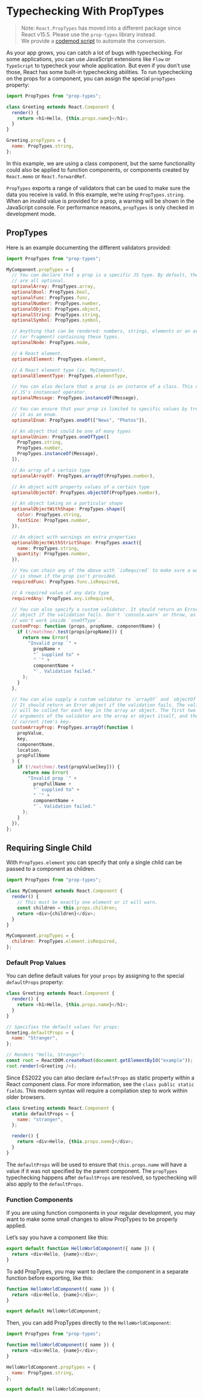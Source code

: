 # Typechecking With PropTypes

> Note: `React.PropTypes` has moved into a different package since React v15.5. Please use the `prop-types` library instead.
> \
> We provide a [codemod script](https://reactjs.org/blog/2017/04/07/react-v15.5.0.html#migrating-from-reactproptypes) to automate the conversion.

As your app grows, you can catch a lot of bugs with typechecking. For some applications, you can use JavaScript extensions like `Flow` or `TypeScript` to typecheck your whole application. But even if you don’t use those, React has some built-in typechecking abilities. To run typechecking on the props for a component, you can assign the special `propTypes` property:

```js
import PropTypes from "prop-types";

class Greeting extends React.Component {
  render() {
    return <h1>Hello, {this.props.name}</h1>;
  }
}

Greeting.propTypes = {
  name: PropTypes.string,
};
```

In this example, we are using a class component, but the same functionality could also be applied to function components, or components created by `React.memo` or `React.forwardRef`.

`PropTypes` exports a range of validators that can be used to make sure the data you receive is valid. In this example, we’re using `PropTypes.string`. When an invalid value is provided for a prop, a warning will be shown in the JavaScript console. For performance reasons, `propTypes` is only checked in development mode.

## PropTypes

Here is an example documenting the different validators provided:

```js
import PropTypes from "prop-types";

MyComponent.propTypes = {
  // You can declare that a prop is a specific JS type. By default, these
  // are all optional.
  optionalArray: PropTypes.array,
  optionalBool: PropTypes.bool,
  optionalFunc: PropTypes.func,
  optionalNumber: PropTypes.number,
  optionalObject: PropTypes.object,
  optionalString: PropTypes.string,
  optionalSymbol: PropTypes.symbol,

  // Anything that can be rendered: numbers, strings, elements or an array
  // (or fragment) containing these types.
  optionalNode: PropTypes.node,

  // A React element.
  optionalElement: PropTypes.element,

  // A React element type (ie. MyComponent).
  optionalElementType: PropTypes.elementType,

  // You can also declare that a prop is an instance of a class. This uses
  // JS's instanceof operator.
  optionalMessage: PropTypes.instanceOf(Message),

  // You can ensure that your prop is limited to specific values by treating
  // it as an enum.
  optionalEnum: PropTypes.oneOf(["News", "Photos"]),

  // An object that could be one of many types
  optionalUnion: PropTypes.oneOfType([
    PropTypes.string,
    PropTypes.number,
    PropTypes.instanceOf(Message),
  ]),

  // An array of a certain type
  optionalArrayOf: PropTypes.arrayOf(PropTypes.number),

  // An object with property values of a certain type
  optionalObjectOf: PropTypes.objectOf(PropTypes.number),

  // An object taking on a particular shape
  optionalObjectWithShape: PropTypes.shape({
    color: PropTypes.string,
    fontSize: PropTypes.number,
  }),

  // An object with warnings on extra properties
  optionalObjectWithStrictShape: PropTypes.exact({
    name: PropTypes.string,
    quantity: PropTypes.number,
  }),

  // You can chain any of the above with `isRequired` to make sure a warning
  // is shown if the prop isn't provided.
  requiredFunc: PropTypes.func.isRequired,

  // A required value of any data type
  requiredAny: PropTypes.any.isRequired,

  // You can also specify a custom validator. It should return an Error
  // object if the validation fails. Don't `console.warn` or throw, as this
  // won't work inside `oneOfType`.
  customProp: function (props, propName, componentName) {
    if (!/matchme/.test(props[propName])) {
      return new Error(
        "Invalid prop `" +
          propName +
          "` supplied to" +
          " `" +
          componentName +
          "`. Validation failed."
      );
    }
  },

  // You can also supply a custom validator to `arrayOf` and `objectOf`.
  // It should return an Error object if the validation fails. The validator
  // will be called for each key in the array or object. The first two
  // arguments of the validator are the array or object itself, and the
  // current item's key.
  customArrayProp: PropTypes.arrayOf(function (
    propValue,
    key,
    componentName,
    location,
    propFullName
  ) {
    if (!/matchme/.test(propValue[key])) {
      return new Error(
        "Invalid prop `" +
          propFullName +
          "` supplied to" +
          " `" +
          componentName +
          "`. Validation failed."
      );
    }
  }),
};
```

## Requiring Single Child

With `PropTypes.element` you can specify that only a single child can be passed to a component as children.

```js
import PropTypes from "prop-types";

class MyComponent extends React.Component {
  render() {
    // This must be exactly one element or it will warn.
    const children = this.props.children;
    return <div>{children}</div>;
  }
}

MyComponent.propTypes = {
  children: PropTypes.element.isRequired,
};
```

### Default Prop Values

You can define default values for your `props` by assigning to the special `defaultProps` property:

```js
class Greeting extends React.Component {
  render() {
    return <h1>Hello, {this.props.name}</h1>;
  }
}

// Specifies the default values for props:
Greeting.defaultProps = {
  name: "Stranger",
};

// Renders "Hello, Stranger":
const root = ReactDOM.createRoot(document.getElementById("example"));
root.render(<Greeting />);
```

Since ES2022 you can also declare `defaultProps` as static property within a React component class. For more information, see the `class public static fields`. This modern syntax will require a compilation step to work within older browsers.

```js
class Greeting extends React.Component {
  static defaultProps = {
    name: "stranger",
  };

  render() {
    return <div>Hello, {this.props.name}</div>;
  }
}
```

The `defaultProps` will be used to ensure that `this.props.name` will have a value if it was not specified by the parent component. The `propTypes` typechecking happens after `defaultProps` are resolved, so typechecking will also apply to the `defaultProps`.

### Function Components

If you are using function components in your regular development, you may want to make some small changes to allow PropTypes to be properly applied.

Let’s say you have a component like this:

```js
export default function HelloWorldComponent({ name }) {
  return <div>Hello, {name}</div>;
}
```

To add PropTypes, you may want to declare the component in a separate function before exporting, like this:

```js
function HelloWorldComponent({ name }) {
  return <div>Hello, {name}</div>;
}

export default HelloWorldComponent;
```

Then, you can add PropTypes directly to the `HelloWorldComponent`:

```js
import PropTypes from "prop-types";

function HelloWorldComponent({ name }) {
  return <div>Hello, {name}</div>;
}

HelloWorldComponent.propTypes = {
  name: PropTypes.string,
};

export default HelloWorldComponent;
```

